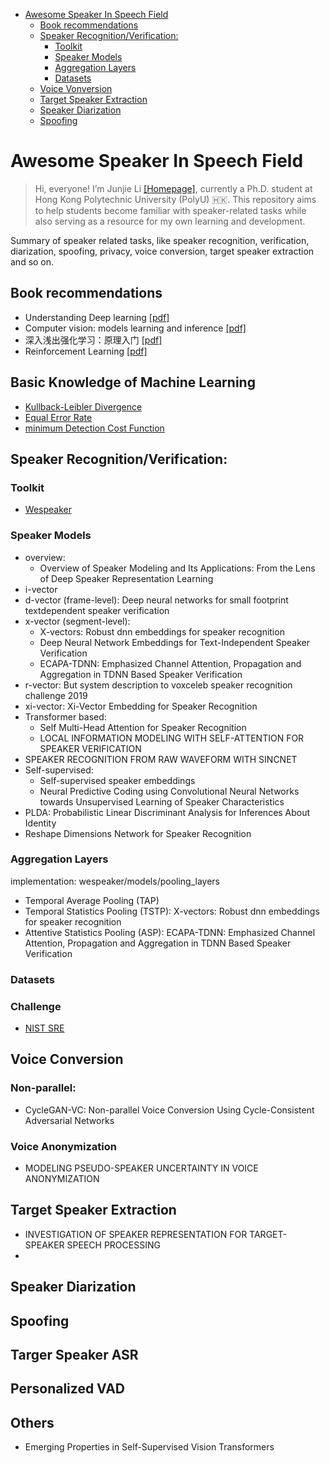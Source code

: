 - [Awesome Speaker In Speech Field](#awesome-speaker-in-speech-field)
  * [Book recommendations](#book-recommendations)
  * [Speaker Recognition/Verification:](#speaker-recognition-verification-)
    + [Toolkit](#toolkit)
    + [Speaker Models](#speaker-models)
    + [Aggregation Layers](#aggregation-layers)
    + [Datasets](#datasets)
  * [Voice Vonversion](#voice-vonversion)
  * [Target Speaker Extraction](#target-speaker-extraction)
  * [Speaker Diarization](#speaker-diarization)
  * [Spoofing](#spoofing)


# Awesome Speaker In Speech Field 
> Hi, everyone! I’m Junjie Li [[Homepage]](https://mrjunjieli.github.io/), currently a Ph.D. student at Hong Kong Polytechnic University (PolyU) 🇭🇰.
This repository aims to help students become familiar with speaker-related tasks while also serving as a resource for my own learning and development. 


Summary of speaker related tasks, like speaker recognition, verification, diarization, spoofing, privacy, voice conversion, target speaker extraction and so on. 

## Book recommendations
* Understanding Deep learning [[pdf]](https://udlbook.github.io/udlbook/)
* Computer vision: models learning and inference [[pdf]](https://udlbook.github.io/cvbook/)
* 深入浅出强化学习：原理入门 [[pdf]](https://github.com/borninfreedom/DeepLearning/blob/master/Books/%E6%B7%B1%E5%85%A5%E6%B5%85%E5%87%BA%E5%BC%BA%E5%8C%96%E5%AD%A6%E4%B9%A0%EF%BC%9A%E5%8E%9F%E7%90%86%E5%85%A5%E9%97%A8.pdf)
* Reinforcement Learning [[pdf]](http://incompleteideas.net/book/RLbook2018.pdf)

## Basic Knowledge of Machine Learning
* [Kullback-Leibler Divergence](resources/README.md#kullback-leibler-divergence)
* [Equal Error Rate](resources/README.md#equal-error-rate)
* [minimum Detection Cost Function](resources/README.md#minimum-detection-cost-function)


## Speaker Recognition/Verification:

### Toolkit 
* [Wespeaker](https://github.com/wenet-e2e/wespeaker)

### Speaker Models
 * overview: 
   * Overview of Speaker Modeling and Its Applications: From the Lens of Deep Speaker Representation Learning
 * i-vector 
 * d-vector (frame-level): Deep neural networks for small footprint textdependent speaker verification
 * x-vector (segment-level): 
    * X-vectors: Robust dnn embeddings for speaker recognition
    * Deep Neural Network Embeddings for Text-Independent Speaker Verification
    * ECAPA-TDNN: Emphasized Channel Attention, Propagation and Aggregation in TDNN Based Speaker Verification
 * r-vector: But system description to voxceleb speaker recognition challenge 2019
 * xi-vector: Xi-Vector Embedding for Speaker Recognition
 * Transformer based: 
   * Self Multi-Head Attention for Speaker Recognition
   * LOCAL INFORMATION MODELING WITH SELF-ATTENTION FOR SPEAKER VERIFICATION
* SPEAKER RECOGNITION FROM RAW WAVEFORM WITH SINCNET 
* Self-supervised: 
   * Self-supervised speaker embeddings 
   * Neural Predictive Coding using Convolutional Neural Networks towards Unsupervised Learning of Speaker Characteristics
* PLDA: Probabilistic Linear Discriminant Analysis for Inferences About Identity 
* Reshape Dimensions Network for Speaker Recognition


 ### Aggregation Layers 
 implementation: wespeaker/models/pooling_layers
 * Temporal Average Pooling (TAP)
 * Temporal Statistics Pooling (TSTP): X-vectors: Robust dnn embeddings for speaker recognition
 * Attentive Statistics Pooling (ASP): ECAPA-TDNN: Emphasized Channel Attention, Propagation and Aggregation in TDNN Based Speaker Verification
 

 ### Datasets 

 ### Challenge 
 * [NIST SRE](https://sre.nist.gov/#tab_home)


## Voice Conversion 

### Non-parallel:
* CycleGAN-VC: Non-parallel Voice Conversion Using Cycle-Consistent Adversarial Networks

### Voice Anonymization
* MODELING PSEUDO-SPEAKER UNCERTAINTY IN VOICE ANONYMIZATION

## Target Speaker Extraction
* INVESTIGATION OF SPEAKER REPRESENTATION FOR TARGET-SPEAKER SPEECH PROCESSING
* 

## Speaker Diarization 

## Spoofing 


## Targer Speaker ASR 


## Personalized VAD 

## Others
* Emerging Properties in Self-Supervised Vision Transformers